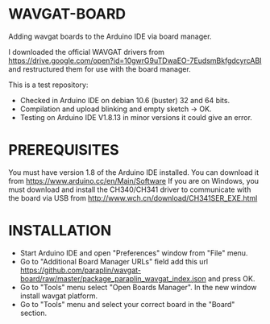 # WAVGAT-BOARD
Adding wavgat boards to the Arduino IDE via board manager.

I downloaded the official WAVGAT drivers from https://drive.google.com/open?id=10gwrG9uTDwaEO-7EudsmBkfgdcyrcABI and restructured them for use with the board manager.

This is a test repository:
 - Checked in Arduino IDE on debian 10.6 (buster) 32 and 64 bits.
 - Compilation and upload blinking and empty sketch -> OK.
 - Testing on Arduino IDE V1.8.13 in minor versions it could give an error.

# PREREQUISITES
You must have version 1.8 of the Arduino IDE installed. You can download it from https://www.arduino.cc/en/Main/Software
If you are on Windows, you must download and install the CH340/CH341 driver to communicate with the board via USB from http://www.wch.cn/download/CH341SER_EXE.html

# INSTALLATION
 - Start Arduino IDE and open "Preferences" window from "File" menu.
 - Go to "Additional Board Manager URLs" field add this url https://github.com/paraplin/wavgat-board/raw/master/package_paraplin_wavgat_index.json and press OK.
 - Go to "Tools" menu select "Open Boards Manager". In the new window install wavgat platform.
 - Go to "Tools" menu and select your correct board in the "Board" section.
